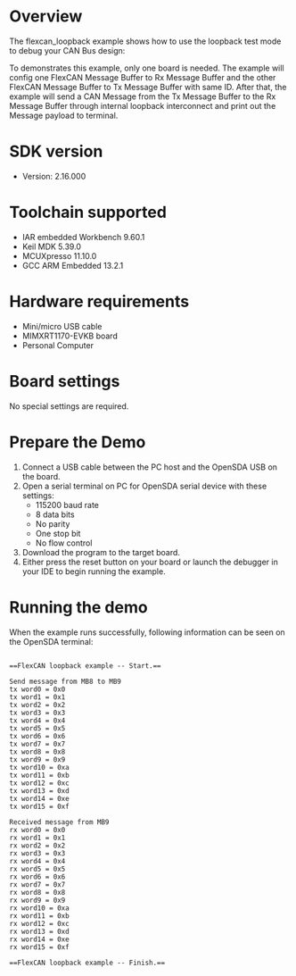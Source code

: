 Overview
========
The flexcan_loopback example shows how to use the loopback test mode to debug your CAN Bus design:

To demonstrates this example, only one board is needed. The example will config one FlexCAN Message
Buffer to Rx Message Buffer and the other FlexCAN Message Buffer to Tx Message Buffer with same ID.
After that, the example will send a CAN Message from the Tx Message Buffer to the Rx Message Buffer
through internal loopback interconnect and print out the Message payload to terminal.

SDK version
===========
- Version: 2.16.000

Toolchain supported
===================
- IAR embedded Workbench  9.60.1
- Keil MDK  5.39.0
- MCUXpresso  11.10.0
- GCC ARM Embedded  13.2.1

Hardware requirements
=====================
- Mini/micro USB cable
- MIMXRT1170-EVKB board
- Personal Computer

Board settings
==============
No special settings are required.

Prepare the Demo
================
1. Connect a USB cable between the PC host and the OpenSDA USB on the board.
2. Open a serial terminal on PC for OpenSDA serial device with these settings:
   - 115200 baud rate
   - 8 data bits
   - No parity
   - One stop bit
   - No flow control
3. Download the program to the target board.
4. Either press the reset button on your board or launch the debugger in your IDE to begin running
   the example.

Running the demo
================
When the example runs successfully, following information can be seen on the OpenSDA terminal:

~~~~~~~~~~~~~~~~~~~~~

==FlexCAN loopback example -- Start.==

Send message from MB8 to MB9
tx word0 = 0x0
tx word1 = 0x1
tx word2 = 0x2
tx word3 = 0x3
tx word4 = 0x4
tx word5 = 0x5
tx word6 = 0x6
tx word7 = 0x7
tx word8 = 0x8
tx word9 = 0x9
tx word10 = 0xa
tx word11 = 0xb
tx word12 = 0xc
tx word13 = 0xd
tx word14 = 0xe
tx word15 = 0xf

Received message from MB9
rx word0 = 0x0
rx word1 = 0x1
rx word2 = 0x2
rx word3 = 0x3
rx word4 = 0x4
rx word5 = 0x5
rx word6 = 0x6
rx word7 = 0x7
rx word8 = 0x8
rx word9 = 0x9
rx word10 = 0xa
rx word11 = 0xb
rx word12 = 0xc
rx word13 = 0xd
rx word14 = 0xe
rx word15 = 0xf

==FlexCAN loopback example -- Finish.==
~~~~~~~~~~~~~~~~~~~~~
